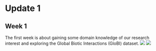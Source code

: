 # Update 1
## Week 1
The first week is about gaining some domain knowledge of our research interest and exploring the Global Biotic Interactions (GloBI) dataset.
![](https://www.google.com/imgres?imgurl=http%3A%2F%2Fclipart-library.com%2Fimages%2F6iy7aEBin.jpg&imgrefurl=http%3A%2F%2Fclipart-library.com%2Fhoney-bees-images.html&tbnid=UrgOhZQiN-j-9M&vet=12ahUKEwiRs53nrMLuAhUThp4KHffOC4cQMygpegUIARCHAg..i&docid=DuqV3cjZ_Y2vYM&w=900&h=760&q=bees%20anime%20picture&client=firefox-b-1-d&ved=2ahUKEwiRs53nrMLuAhUThp4KHffOC4cQMygpegUIARCHAg)
![](https://github.com/angelchen7/ucsb-ds-capstone-2021.github.io/blob/main/ucsb_ds_capstone_projects_2021/projects/ccber/Rplot04.png?raw=true)
